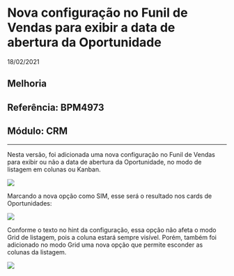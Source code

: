 # Nova configuração no Funil de Vendas para exibir a data de abertura da Oportunidade
18/02/2021
## Melhoria
## Referência: BPM4973
## Módulo: CRM
***

Nesta versão, foi adicionada uma nova configuração no Funil de Vendas para exibir ou não a data de abertura da Oportunidade, no modo de listagem em colunas ou Kanban.

![]([PATH_IMG]/BPM4973_nova_configuracao.png)

Marcando a nova opção como SIM, esse será o resultado nos cards de Oportunidades:

![]([PATH_IMG]/BPM4973_data_abertura_card.png)

Conforme o texto no hint da configuração, essa opção não afeta o modo Grid de listagem, pois a coluna estará sempre visível. Porém, também foi adicionado no modo Grid uma nova opção que permite esconder as colunas da listagem.

![]([PATH_IMG]/BPM4973_esconder_colunas.png)
